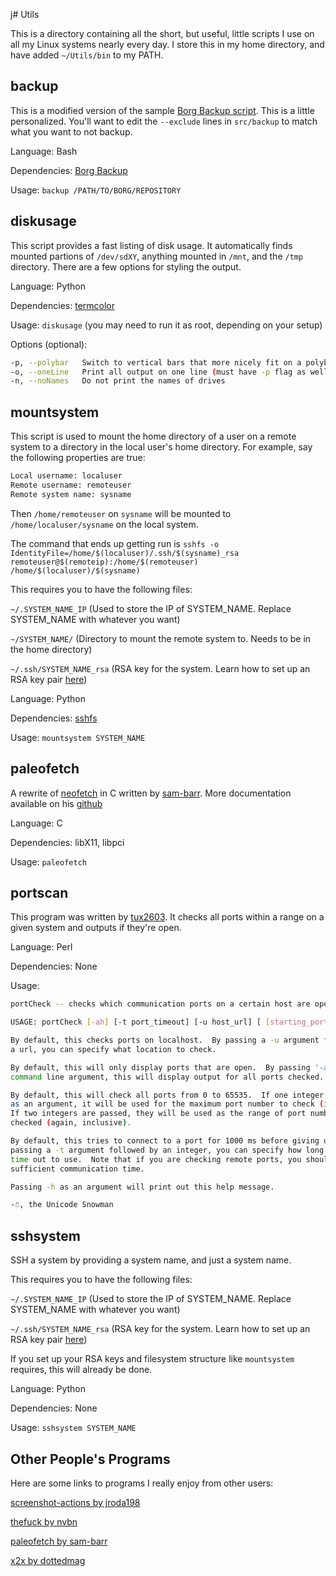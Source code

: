 j# Utils

This is a directory containing all the short, but useful, little scripts I use on all my Linux systems nearly every day. I store this in my home directory, and have added `~/Utils/bin` to my PATH.

## backup

This is a modified version of the sample [Borg Backup script](https://borgbackup.readthedocs.io/en/stable/quickstart.html). This is a little personalized. You'll want to edit the `--exclude` lines in `src/backup` to match what you want to not backup.

Language: Bash

Dependencies: [Borg Backup](https://borgbackup.readthedocs.io/en/1.1-maint/installation.html)

Usage: `backup /PATH/TO/BORG/REPOSITORY`

## diskusage

This script provides a fast listing of disk usage. It automatically finds mounted partions of `/dev/sdXY`, anything mounted in `/mnt`, and the `/tmp` directory. There are a few options for styling the output.

Language: Python

Dependencies: [termcolor](https://pypi.org/project/termcolor2/)

Usage: `diskusage` (you may need to run it as root, depending on your setup)

Options (optional):

``` bash
-p, --polybar   Switch to vertical bars that more nicely fit on a polybar
-o, --oneLine   Print all output on one line (must have -p flag as well to work)
-n, --noNames   Do not print the names of drives
```

## mountsystem

This script is used to mount the home directory of a user on a remote system to a directory in the local user's home directory. For example, say the following properties are true:

``` bash
Local username: localuser
Remote username: remoteuser
Remote system name: sysname
```

Then
`/home/remoteuser` on `sysname` will be mounted to `/home/localuser/sysname` on the local system.

The command that ends up getting run is
`sshfs -o IdentityFile=/home/$(localuser)/.ssh/$(sysname)_rsa remoteuser@$(remoteip):/home/$(remoteuser) /home/$(localuser)/$(sysname)`

This requires you to have the following files:

`~/.SYSTEM_NAME_IP`  (Used to store the IP of SYSTEM_NAME. Replace SYSTEM_NAME with whatever you want)

`~/SYSTEM_NAME/`     (Directory to mount the remote system to. Needs to be in the home directory)

`~/.ssh/SYSTEM_NAME_rsa`  (RSA key for the system. Learn how to set up an RSA key pair [here](https://www.digitalocean.com/community/tutorials/how-to-set-up-ssh-keys--2))

Language: Python

Dependencies: [sshfs](https://github.com/libfuse/sshfs)

Usage: `mountsystem SYSTEM_NAME`

## paleofetch

A rewrite of [neofetch](https://github.com/dylanaraps/neofetch) in C written by [sam-barr](https://github.com/sam-barr). More documentation available on his [github](https://github.com/sam-barr/paleofetch)

Language: C

Dependencies: libX11, libpci

Usage: `paleofetch`

## portscan

This program was written by [tux2603](https://github.com/tux2603/QuickLittleUtils/blob/master/portCheck). It checks all ports within a range on a given system and outputs if they're open.

Language: Perl

Dependencies: None

Usage:

``` bash
portCheck -- checks which communication ports on a certain host are open

USAGE: portCheck [-ah] [-t port_timeout] [-u host_url] [ [starting_port] ending_port]

By default, this checks ports on localhost.  By passing a -u argument followed by
a url, you can specify what location to check.

By default, this will only display ports that are open.  By passing '-a' as a
command line argument, this will display output for all ports checked.

By default, this will check all ports from 0 to 65535.  If one integer is passed
as an argument, it will be used for the maximum port number to check (inclusive).
If two integers are passed, they will be used as the range of port numbers to be
checked (again, inclusive).

By default, this tries to connect to a port for 1000 ms before giving up.  By
passing a -t argument followed by an integer, you can specify how long of a
time out to use.  Note that if you are checking remote ports, you should allow for
sufficient communication time.

Passing -h as an argument will print out this help message.

-☃, the Unicode Snowman
```

## sshsystem

SSH a system by providing a system name, and just a system name.

This requires you to have the following files:

`~/.SYSTEM_NAME_IP`  (Used to store the IP of SYSTEM_NAME. Replace SYSTEM_NAME with whatever you want)

`~/.ssh/SYSTEM_NAME_rsa`  (RSA key for the system. Learn how to set up an RSA key pair [here](https://www.digitalocean.com/community/tutorials/how-to-set-up-ssh-keys--2))

If you set up your RSA keys and filesystem structure like `mountsystem` requires, this will already be done.

Language: Python

Dependencies: None

Usage: `sshsystem SYSTEM_NAME`

## Other People's Programs

Here are some links to programs I really enjoy from other users:

[screenshot-actions by jroda198](https://github.com/jrodal98/screenshot-actions)

[thefuck by nvbn](https://github.com/nvbn/thefuck)

[paleofetch by sam-barr](https://github.com/sam-barr/paleofetch)

[x2x by dottedmag](https://www.youtube.com/watch?v=umC_zUPGrp4&list=WL&index=7&t=0s)
